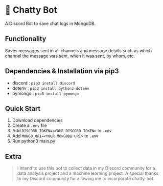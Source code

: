 # 📓 Chatty Bot
A Discord Bot to save chat logs in MongoDB.

## Functionality
Saves messages sent in all channels and message details such as which channel the message was sent, when it was sent, by whom, etc.

## Dependencies & Installation via pip3
* discord : ```pip3 install discord```
* dotenv : ```pip3 install python3-dotenv```
* pymongo : ```pip3 install pymongo```

## Quick Start
1. Download dependencies
2. Create a ```.env``` file 
3. Add ```DISCORD_TOKEN=<YOUR DISCORD TOKEN>``` to ```.env```
4. Add ```MONGO_URI=<YOUR MONGODB URI>``` to ```.env```
5. Run python3 main.py

## Extra
> I intend to use this bot to collect data in my Discord community for a data analysis project and a machine learning project. 
> A special thanks to my Discord community for allowing me to incorporate chatty-bot.
